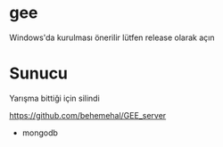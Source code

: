 # gee

Windows'da kurulması önerilir lütfen release olarak açın

# Sunucu 
Yarışma bittiği için silindi

https://github.com/behemehal/GEE_server
+ mongodb
